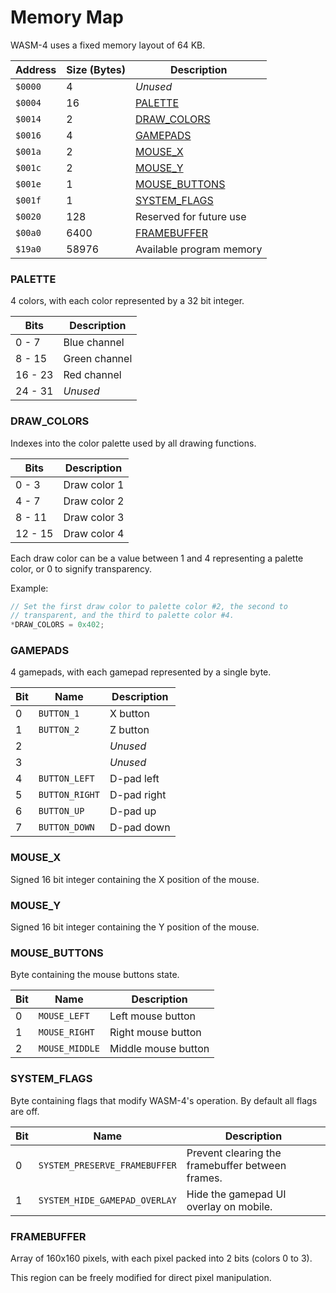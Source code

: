 # Memory Map

WASM-4 uses a fixed memory layout of 64 KB.

| Address | Size (Bytes) | Description                     |
| ---     | ---          | ---                             |
| `$0000` | 4            | *Unused*                        |
| `$0004` | 16           | [PALETTE](#palette)             |
| `$0014` | 2            | [DRAW_COLORS](#draw_colors)     |
| `$0016` | 4            | [GAMEPADS](#gamepads)           |
| `$001a` | 2            | [MOUSE_X](#mouse_x)             |
| `$001c` | 2            | [MOUSE_Y](#mouse_y)             |
| `$001e` | 1            | [MOUSE_BUTTONS](#mouse_buttons) |
| `$001f` | 1            | [SYSTEM_FLAGS](#system_flags)   |
| `$0020` | 128          | Reserved for future use         |
| `$00a0` | 6400         | [FRAMEBUFFER](#framebuffer)     |
| `$19a0` | 58976        | Available program memory        |

### PALETTE

4 colors, with each color represented by a 32 bit integer.

| Bits    | Description           |
| ---     | ---                   |
| 0 - 7   | Blue channel          |
| 8 - 15  | Green channel         |
| 16 - 23 | Red channel           |
| 24 - 31 | *Unused*              |

### DRAW_COLORS

Indexes into the color palette used by all drawing functions.

| Bits    | Description   |
| ---     | ---           |
| 0 - 3   | Draw color 1 |
| 4 - 7   | Draw color 2 |
| 8 - 11  | Draw color 3 |
| 12 - 15 | Draw color 4 |

Each draw color can be a value between 1 and 4 representing a palette color, or 0 to signify
transparency.

Example:

```c
// Set the first draw color to palette color #2, the second to
// transparent, and the third to palette color #4.
*DRAW_COLORS = 0x402;
```

### GAMEPADS

4 gamepads, with each gamepad represented by a single byte.

| Bit | Name           | Description |
| --- | ---            | ---         |
| 0   | `BUTTON_1`     | X button    |
| 1   | `BUTTON_2`     | Z button    |
| 2   |                | *Unused*    |
| 3   |                | *Unused*    |
| 4   | `BUTTON_LEFT`  | D-pad left  |
| 5   | `BUTTON_RIGHT` | D-pad right |
| 6   | `BUTTON_UP`    | D-pad up    |
| 7   | `BUTTON_DOWN`  | D-pad down  |

### MOUSE_X

Signed 16 bit integer containing the X position of the mouse.

### MOUSE_Y

Signed 16 bit integer containing the Y position of the mouse.

### MOUSE_BUTTONS

Byte containing the mouse buttons state.

| Bit | Name           | Description         |
| --- | ---            | ---                 |
| 0   | `MOUSE_LEFT`   | Left mouse button   |
| 1   | `MOUSE_RIGHT`  | Right mouse button  |
| 2   | `MOUSE_MIDDLE` | Middle mouse button |

### SYSTEM_FLAGS

Byte containing flags that modify WASM-4's operation. By default all flags are off.

| Bit | Name                          | Description                                       |
| --- | ---                           | ---                                               |
| 0   | `SYSTEM_PRESERVE_FRAMEBUFFER` | Prevent clearing the framebuffer between frames.  |
| 1   | `SYSTEM_HIDE_GAMEPAD_OVERLAY` | Hide the gamepad UI overlay on mobile.            |

### FRAMEBUFFER

Array of 160x160 pixels, with each pixel packed into 2 bits (colors 0 to 3).

This region can be freely modified for direct pixel manipulation.
